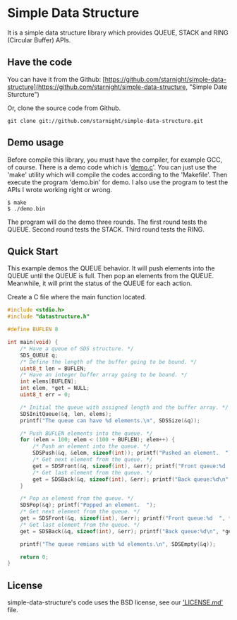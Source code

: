 Simple Data Structure
=====================

It is a simple data structure library which provides QUEUE, STACK and RING 
(Circular Buffer) APIs.

Have the code
-------------

You can have it from the Github: [https://github.com/starnight/simple-data-structure](https://github.com/starnight/simple-data-structure, "Simple Date Sturcture")

Or, clone the source code from Github.

```
git clone git://github.com/starnight/simple-data-structure.git
```

Demo usage
----------

Before compile this library, you must have the compiler, for example GCC, of
course.  There is a demo code which is '[demo.c](README.md)'.  You can just use the 'make'
utility which will compile the codes according to the 'Makefile'.  Then execute
the program 'demo.bin' for demo.  I also use the program to test the APIs I
wrote working right or wrong.

```
$ make
$ ./demo.bin
```

The program will do the demo three rounds.
The first round tests the QUEUE.
Second round tests the STACK.
Third round tests the RING.

Quick Start
-----------

This example demos the QUEUE behavior.
It will push elements into the QUEUE until the QUEUE is full.  Then pop an
elements from the QUEUE.  Meanwhile, it will print the status of the QUEUE for
each action.

Create a C file where the main function located.

```C
#include <stdio.h>
#include "datastructure.h"

#define BUFLEN 8

int main(void) {
    /* Have a queue of SDS structure. */
    SDS_QUEUE q;
    /* Define the length of the buffer going to be bound. */
    uint8_t len = BUFLEN;
    /* Have an integer buffer array going to be bound. */
    int elems[BUFLEN];
    int elem, *get = NULL;
	uint8_t err = 0;

    /* Initial the queue with assigned length and the buffer array. */
    SDSInitQueue(&q, len, elems);
    printf("The queue can have %d elements.\n", SDSSize(&q));

    /* Push BUFLEN elements into the queue. */
    for (elem = 100; elem < (100 + BUFLEN); elem++) {
        /* Push an element into the queue. */
        SDSPush(&q, &elem, sizeof(int)); printf("Pushed an element.  ");
        /* Get next element from the queue. */
        get = SDSFront(&q, sizeof(int), &err); printf("Front queue:%d  ", *get);
        /* Get last element from the queue. */
        get = SDSBack(&q, sizeof(int), &err); printf("Back queue:%d\n", *get);
    }

    /* Pop an element from the queue. */
    SDSPop(&q); printf("Popped an element.  ");
    /* Get next element from the queue. */
    get = SDSFront(&q, sizeof(int), &err); printf("Front queue:%d  ", *get);
    /* Get last element from the queue. */
    get = SDSBack(&q, sizeof(int), &err); printf("Back queue:%d\n", *get);

    printf("The queue remians with %d elements.\n", SDSEmpty(&q));

    return 0;
}

```

License
-------

simple-data-structure's code uses the BSD license, see our ['LICENSE.md'](https://github.com/starnight/simple-data-structure/blob/master/LICENSE.md "LICENSE.md") file.
